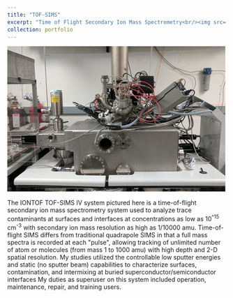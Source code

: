 ```yaml
---
title: "TOF-SIMS"
excerpt: "Time of Flight Secondary Ion Mass Spectrometry<br/><img src='/images/SIMS-500x333.jpg'>"
collection: portfolio
---
```


![Image of the TOF-SIMS analysis chamber](/images/SIMS-500x333.jpg "TOF-SIMS-IV" )

The IONTOF TOF-SIMS IV system pictured here is a time-of-flight secondary ion mass spectrometry system used to analyze trace contaminants at surfaces and interfaces at concentrations as low as 10<sup>^15</sup> cm<sup>-3</sup> with secondary ion mass resolution as high as 1/10000 amu. Time-of-flight SIMS differs from traditional quadrapole SIMS in that a full mass spectra is recorded at each "pulse", allowing tracking of unlimited number of atom or molecules (from mass 1 to 1000 amu) with high depth and 2-D spatial resolution.  My studies utilized the controllable low sputter energies and static (no sputter beam) capabilities to characterize surfaces, contamination, and intermixing at buried superconductor/semiconductor interfaces 
My duties as superuser on this system included operation, maintenance, repair, and training users.
